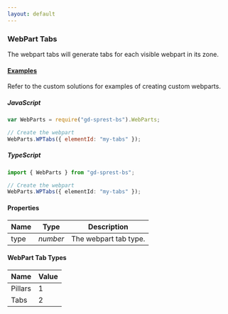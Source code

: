 ```yaml
---
layout: default
---
```


### WebPart Tabs
The webpart tabs will generate tabs for each visible webpart in its zone.

#### [Examples](/examples/solutions)
Refer to the custom solutions for examples of creating custom webparts.

##### JavaScript
```js
var WebParts = require("gd-sprest-bs").WebParts;

// Create the webpart
WebParts.WPTabs({ elementId: "my-tabs" });
```

##### TypeScript
```ts
import { WebParts } from "gd-sprest-bs";

// Create the webpart
WebParts.WPTabs({ elementId: "my-tabs" });
```

#### Properties

| Name | Type | Description |
| --- | --- | --- |
| type | _number_ | The webpart tab type. |

#### WebPart Tab Types

| Name | Value |
| --- | --- |
| Pillars | 1 |
| Tabs | 2 |